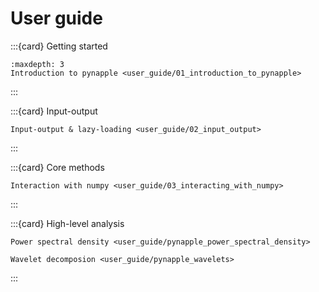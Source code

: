 User guide
==========

:::{card} Getting started
```{toctree}
:maxdepth: 3
Introduction to pynapple <user_guide/01_introduction_to_pynapple>
```
:::

:::{card} Input-output
```{toctree}
Input-output & lazy-loading <user_guide/02_input_output>
```
:::

:::{card} Core methods
```{toctree}
Interaction with numpy <user_guide/03_interacting_with_numpy>
```
:::

:::{card} High-level analysis
```{toctree}
Power spectral density <user_guide/pynapple_power_spectral_density>
```

```{toctree}
Wavelet decomposion <user_guide/pynapple_wavelets>
```
:::

